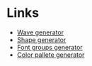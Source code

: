 # Links
* [Wave generator](https://getwaves.io/)
* [Shape generator](https://www.softr.io/tools/svg-shape-generator)
* [Font groups generator](https://fontjoy.com/)
* [Color pallete generator](https://paletton.com)
